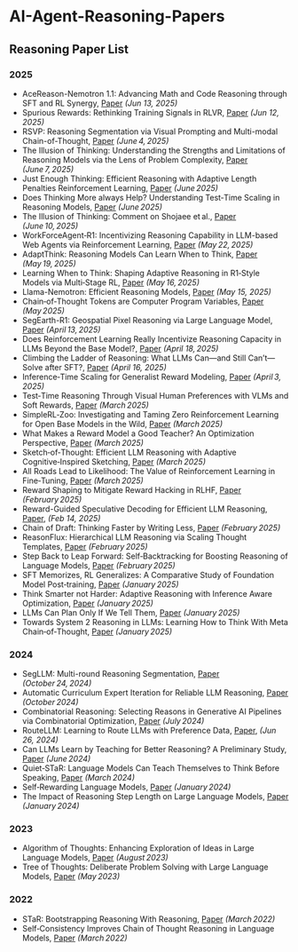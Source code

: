 # AI-Agent-Reasoning-Papers
## Reasoning Paper List

### 2025
- AceReason-Nemotron 1.1: Advancing Math and Code Reasoning through SFT and RL Synergy, [Paper](https://arxiv.org/pdf/2506.13284) *(Jun 13, 2025)*
- Spurious Rewards: Rethinking Training Signals in RLVR, [Paper](https://arxiv.org/pdf/2506.10947) *(Jun 12, 2025)*
- RSVP: Reasoning Segmentation via Visual Prompting and Multi-modal Chain-of-Thought, [Paper](https://arxiv.org/abs/2506.04277) *(June 4, 2025)*  
- The Illusion of Thinking: Understanding the Strengths and Limitations of Reasoning Models via the Lens of Problem Complexity, [Paper](https://arxiv.org/pdf/2506.06941) *(June 7, 2025)*  
- Just Enough Thinking: Efficient Reasoning with Adaptive Length Penalties Reinforcement Learning, [Paper](http://arxiv.org/abs/2506.05256) *(June 2025)*  
- Does Thinking More always Help? Understanding Test‑Time Scaling in Reasoning Models, [Paper](http://arxiv.org/abs/2506.04210) *(June 2025)*  
- The Illusion of Thinking: Comment on Shojaee et al., [Paper](https://arxiv.org/abs/2506.09250) *(June 10, 2025)*  
- WorkForceAgent‑R1: Incentivizing Reasoning Capability in LLM-based Web Agents via Reinforcement Learning, [Paper](http://arxiv.org/abs/2505.22942) *(May 22, 2025)*  
- AdaptThink: Reasoning Models Can Learn When to Think, [Paper](https://arxiv.org/abs/2505.13417) *(May 19, 2025)*  
- Learning When to Think: Shaping Adaptive Reasoning in R1‑Style Models via Multi‑Stage RL, [Paper](https://arxiv.org/pdf/2505.10832) *(May 16, 2025)*
- Llama-Nemotron: Efficient Reasoning Models, [Paper](https://arxiv.org/pdf/2505.00949) *(May 15, 2025)*
- Chain‑of‑Thought Tokens are Computer Program Variables, [Paper](http://arxiv.org/abs/2505.04955) *(May 2025)*  
- SegEarth-R1: Geospatial Pixel Reasoning via Large Language Model, [Paper](https://arxiv.org/abs/2504.09644) *(April 13, 2025)* 
- Does Reinforcement Learning Really Incentivize Reasoning Capacity in LLMs Beyond the Base Model?, [Paper](http://arxiv.org/abs/2504.13837) *(April 18, 2025)*
- Climbing the Ladder of Reasoning: What LLMs Can—and Still Can’t—Solve after SFT?, [Paper](http://arxiv.org/abs/2504.11741) *(April 16, 2025)*  
- Inference‑Time Scaling for Generalist Reward Modeling, [Paper](http://arxiv.org/abs/2504.02495) *(April 3, 2025)*  
- Test‑Time Reasoning Through Visual Human Preferences with VLMs and Soft Rewards, [Paper](http://arxiv.org/abs/2503.19948) *(March 2025)*  
- SimpleRL‑Zoo: Investigating and Taming Zero Reinforcement Learning for Open Base Models in the Wild, [Paper](http://arxiv.org/abs/2503.18892) *(March 2025)*  
- What Makes a Reward Model a Good Teacher? An Optimization Perspective, [Paper](http://arxiv.org/abs/2503.15477) *(March 2025)*  
- Sketch‑of‑Thought: Efficient LLM Reasoning with Adaptive Cognitive‑Inspired Sketching, [Paper](http://arxiv.org/abs/2503.05179) *(March 2025)*  
- All Roads Lead to Likelihood: The Value of Reinforcement Learning in Fine‑Tuning, [Paper](http://arxiv.org/abs/2503.01067) *(March 2025)*  
- Reward Shaping to Mitigate Reward Hacking in RLHF, [Paper](http://arxiv.org/abs/2502.18770) *(February 2025)*
- Reward-Guided Speculative Decoding for Efficient LLM Reasoning, [Paper](https://arxiv.org/pdf/2501.19324), *(Feb 14, 2025)*
- Chain of Draft: Thinking Faster by Writing Less, [Paper](http://arxiv.org/abs/2502.18600) *(February 2025)*  
- ReasonFlux: Hierarchical LLM Reasoning via Scaling Thought Templates, [Paper](http://arxiv.org/abs/2502.06772) *(February 2025)*  
- Step Back to Leap Forward: Self‑Backtracking for Boosting Reasoning of Language Models, [Paper](http://arxiv.org/abs/2502.04404) *(February 2025)*  
- SFT Memorizes, RL Generalizes: A Comparative Study of Foundation Model Post‑training, [Paper](http://arxiv.org/abs/2501.17161) *(January 2025)*  
- Think Smarter not Harder: Adaptive Reasoning with Inference Aware Optimization, [Paper](http://arxiv.org/abs/2501.17974) *(January 2025)*  
- LLMs Can Plan Only If We Tell Them, [Paper](http://arxiv.org/abs/2501.13545) *(January 2025)*  
- Towards System 2 Reasoning in LLMs: Learning How to Think With Meta Chain‑of‑Thought, [Paper](http://arxiv.org/abs/2501.04682) *(January 2025)*

### 2024
- SegLLM: Multi-round Reasoning Segmentation, [Paper](https://arxiv.org/abs/2410.18923) *(October 24, 2024)* 
- Automatic Curriculum Expert Iteration for Reliable LLM Reasoning, [Paper](http://arxiv.org/abs/2410.07627) *(October 2024)*  
- Combinatorial Reasoning: Selecting Reasons in Generative AI Pipelines via Combinatorial Optimization, [Paper](http://arxiv.org/abs/2407.00071) *(July 2024)*
- RouteLLM: Learning to Route LLMs with Preference Data, [Paper](https://arxiv.org/pdf/2406.18665), *(Jun 26, 2024)*
- Can LLMs Learn by Teaching for Better Reasoning? A Preliminary Study, [Paper](http://arxiv.org/abs/2406.14629) *(June 2024)*  
- Quiet‑STaR: Language Models Can Teach Themselves to Think Before Speaking, [Paper](http://arxiv.org/abs/2403.09629) *(March 2024)*  
- Self‑Rewarding Language Models, [Paper](http://arxiv.org/abs/2401.10020) *(January 2024)*  
- The Impact of Reasoning Step Length on Large Language Models, [Paper](http://arxiv.org/abs/2401.04925) *(January 2024)*

### 2023
- Algorithm of Thoughts: Enhancing Exploration of Ideas in Large Language Models, [Paper](http://arxiv.org/abs/2308.10379) *(August 2023)*  
- Tree of Thoughts: Deliberate Problem Solving with Large Language Models, [Paper](http://arxiv.org/abs/2305.10601) *(May 2023)*

### 2022
- STaR: Bootstrapping Reasoning With Reasoning, [Paper](http://arxiv.org/abs/2203.14465) *(March 2022)*  
- Self‑Consistency Improves Chain of Thought Reasoning in Language Models, [Paper](http://arxiv.org/abs/2203.11171) *(March 2022)*  
